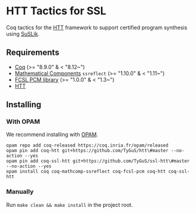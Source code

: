 # HTT Tactics for SSL

Coq tactics for the [HTT](https://github.com/imdea-software/htt) framework to support certified program synthesis using [SuSLik](https://github.com/TyGuS/suslik).

## Requirements

- [Coq](https://coq.inria.fr/) (>= "8.9.0" & < "8.12~")
- [Mathematical Components](http://math-comp.github.io/math-comp/) `ssreflect` (>= "1.10.0" & < "1.11~")
- [FCSL PCM library](https://github.com/imdea-software/fcsl-pcm) (>= "1.0.0" & < "1.3~")
- [HTT](https://github.com/TyGuS/htt)

## Installing

### With OPAM

We recommend installing with [OPAM](https://opam.ocaml.org/doc/Install.html).

```
opam repo add coq-released https://coq.inria.fr/opam/released
opam pin add coq-htt git+https://github.com/TyGuS/htt\#master --no-action --yes
opam pin add coq-ssl-htt git+https://github.com/TyGuS/ssl-htt\#master --no-action --yes
opam install coq coq-mathcomp-ssreflect coq-fcsl-pcm coq-htt coq-ssl-htt
```

### Manually

Run `make clean && make install` in the project root.

